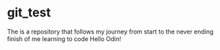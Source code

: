 # git_test
The is a repository that follows my journey from start to the never ending finish of me learning to code
Hello Odin!